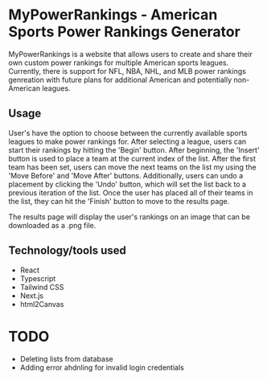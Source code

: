 # MyPowerRankings - American Sports Power Rankings Generator

MyPowerRankings is a website that allows users to create and share their own custom power rankings for multiple American sports leagues. Currently, there is support for NFL, NBA, NHL, and MLB power rankings genreation with future plans for additional American and potentially non-American leagues.

## Usage

User's have the option to choose between the currently available sports leagues to make power rankings for. After selecting a league, users can start their rankings by hitting the 'Begin' button. After beginning, the 'Insert' button is used to place a team at the current index of the list. After the first team has been set, users can move the next teams on the list my using the 'Move Before' and 'Move After' buttons. Additionally, users can undo a placement by clicking the 'Undo' button, which will set the list back to a previous iteration of the list. Once the user has placed all of their teams in the list, they can hit the 'Finish' button to move to the results page.

The results page will display the user's rankings on an image that can be downloaded as a .png file.

## Technology/tools used

* React
* Typescript
* Tailwind CSS
* Next.js
* html2Canvas

# TODO

* Deleting lists from database
* Adding error ahdnling for invalid login credentials
